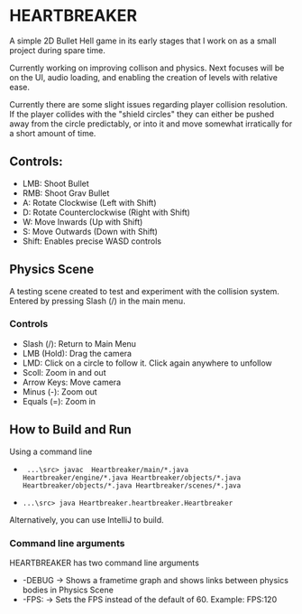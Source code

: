 HEARTBREAKER
====
A simple 2D Bullet Hell game in its early stages that I work on as a small project during spare time.

Currently working on improving collison and physics. Next focuses will be on the UI, audio loading, and enabling the creation of levels with relative ease.

Currently there are some slight issues regarding player collision resolution. If the player collides with the "shield circles" they can either be pushed away from the circle predictably, or into it and move somewhat irratically for a short amount of time.


## Controls:
 - LMB: Shoot Bullet
 - RMB: Shoot Grav Bullet
 - A: Rotate Clockwise (Left with Shift)
 - D: Rotate Counterclockwise (Right with Shift)
 - W: Move Inwards (Up with Shift)
 - S: Move Outwards (Down with Shift)
 - Shift: Enables precise WASD controls

## Physics Scene

A testing scene created to test and experiment with the collision system. Entered by pressing Slash (/) in the main menu.

### Controls
- Slash (/): Return to Main Menu
- LMB (Hold): Drag the camera
- LMD: Click on a circle to follow it. Click again anywhere to unfollow
- Scoll: Zoom in and out
- Arrow Keys: Move camera
- Minus (-): Zoom out
- Equals (=): Zoom in

## How to Build and Run
Using a command line
* ` ...\src> javac  Heartbreaker/main/*.java Heartbreaker/engine/*.java Heartbreaker/objects/*.java Heartbreaker/objects/*.java Heartbreaker/scenes/*.java`

* `...\src> java Heartbreaker.heartbreaker.Heartbreaker`

Alternatively, you can use IntelliJ to build.

### Command line arguments
HEARTBREAKER has two command line arguments
 - -DEBUG -> Shows a frametime graph and shows links between physics bodies in Physics Scene
 - -FPS: -> Sets the FPS instead of the default of 60. Example: FPS:120
